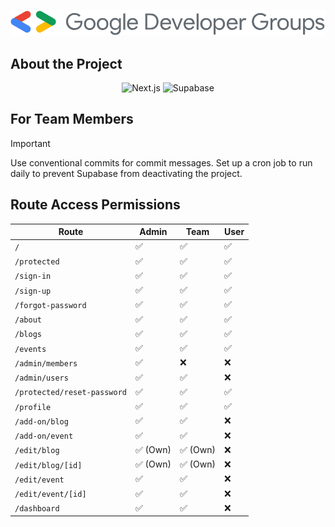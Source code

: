 ![gdg](gdg.svg)

## About the Project

<div align="center">
  <img src="https://img.shields.io/badge/-Next_JS-black?style=for-the-badge&logoColor=white&logo=nextdotjs&color=000000" alt="Next.js" />
  <img src="https://img.shields.io/badge/supabase-000000?style=for-the-badge&logo=supabase&logoColor=#3dc48f" alt="Supabase"/>
</div>

## For Team Members

> [!IMPORTANT]
> Use conventional commits for commit messages.
> Set up a cron job to run daily to prevent Supabase from deactivating the project.

## Route Access Permissions

| **Route**                   | **Admin** | **Team** | **User** |
| --------------------------- | --------- | -------- | -------- |
| `/`                         | ✅        | ✅       | ✅       |
| `/protected`                | ✅        | ✅       | ✅       |
| `/sign-in`                  | ✅        | ✅       | ✅       |
| `/sign-up`                  | ✅        | ✅       | ✅       |
| `/forgot-password`          | ✅        | ✅       | ✅       |
| `/about`                    | ✅        | ✅       | ✅       |
| `/blogs`                    | ✅        | ✅       | ✅       |
| `/events`                   | ✅        | ✅       | ✅       |
| `/admin/members`            | ✅        | ❌       | ❌       |
| `/admin/users`              | ✅        | ✅       | ❌       |
| `/protected/reset-password` | ✅        | ✅       | ✅       |
| `/profile`                  | ✅        | ✅       | ✅       |
| `/add-on/blog`              | ✅        | ✅       | ❌       |
| `/add-on/event`             | ✅        | ✅       | ❌       |
| `/edit/blog`                | ✅ (Own)  | ✅ (Own) | ❌       |
| `/edit/blog/[id]`           | ✅ (Own)  | ✅ (Own) | ❌       |
| `/edit/event`               | ✅        | ✅       | ❌       |
| `/edit/event/[id]`          | ✅        | ✅       | ❌       |
| `/dashboard`                | ✅        | ✅       | ❌       |
